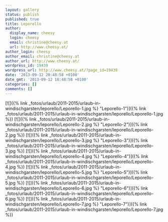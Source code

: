 ```yaml
---
layout: gallery
status: publish
published: true
title: Leporello
author:
  display_name: cheesy
  login: cheesy
  email: christine@cheesy.at
  url: http://www.cheesy.at/
author_login: cheesy
author_email: christine@cheesy.at
author_url: http://www.cheesy.at/
wordpress_id: 19439
wordpress_url: http://www.cheesy.at/?page_id=19439
date: '2013-09-12 20:48:58 +0100'
date_gmt: '2013-09-12 18:48:58 +0100'
categories: []
comments: []
---
```

[![]({% link _fotos/urlaub/2011-2015/urlaub-in-windischgarsten/leporello/Leporello-1.jpg %} "Leporello-1")]({% link _fotos/urlaub/2011-2015/urlaub-in-windischgarsten/leporello/Leporello-1.jpg %})
[![]({% link _fotos/urlaub/2011-2015/urlaub-in-windischgarsten/leporello/Leporello-2.jpg %} "Leporello-2")]({% link _fotos/urlaub/2011-2015/urlaub-in-windischgarsten/leporello/Leporello-2.jpg %})
[![]({% link _fotos/urlaub/2011-2015/urlaub-in-windischgarsten/leporello/Leporello-3.jpg %} "Leporello-3")]({% link _fotos/urlaub/2011-2015/urlaub-in-windischgarsten/leporello/Leporello-3.jpg %})
[![]({% link _fotos/urlaub/2011-2015/urlaub-in-windischgarsten/leporello/Leporello-4.jpg %} "Leporello-4")]({% link _fotos/urlaub/2011-2015/urlaub-in-windischgarsten/leporello/Leporello-4.jpg %})
[![]({% link _fotos/urlaub/2011-2015/urlaub-in-windischgarsten/leporello/Leporello-5.jpg %} "Leporello-5")]({% link _fotos/urlaub/2011-2015/urlaub-in-windischgarsten/leporello/Leporello-5.jpg %})
[![]({% link _fotos/urlaub/2011-2015/urlaub-in-windischgarsten/leporello/Leporello-6.jpg %} "Leporello-6")]({% link _fotos/urlaub/2011-2015/urlaub-in-windischgarsten/leporello/Leporello-6.jpg %})
[![]({% link _fotos/urlaub/2011-2015/urlaub-in-windischgarsten/leporello/Leporello-7.jpg %} "Leporello-7")]({% link _fotos/urlaub/2011-2015/urlaub-in-windischgarsten/leporello/Leporello-7.jpg %})
